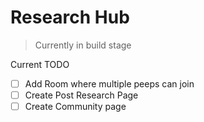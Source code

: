 # Research Hub

> Currently in build stage

Current TODO 
- [ ] Add Room where multiple peeps can join
- [ ] Create Post Research Page
- [ ] Create Community page